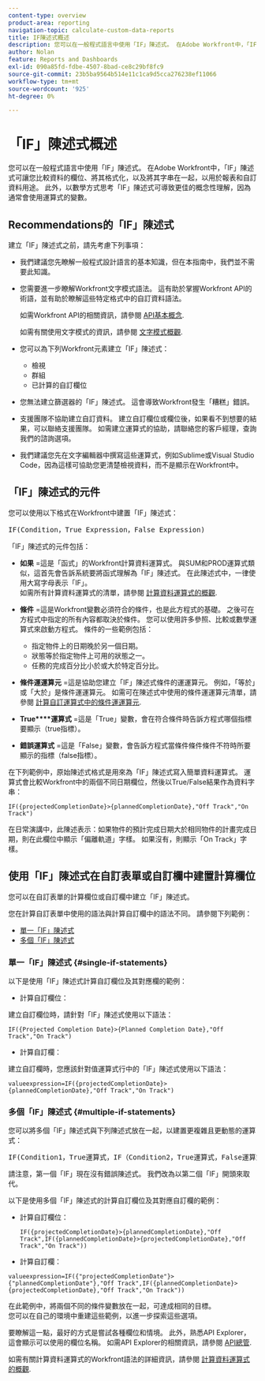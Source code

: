 ```yaml
---
content-type: overview
product-area: reporting
navigation-topic: calculate-custom-data-reports
title: IF陳述式概述
description: 您可以在一般程式語言中使用「IF」陳述式。 在Adobe Workfront中，「IF」陳述式可讓您比較資料的欄位、將其格式化，以及將其字串在一起，以用於報表和自訂資料用途。 此外，以數學方式思考「IF」陳述式可導致更佳的概念性理解，因為通常會使用運算式的變數。
author: Nolan
feature: Reports and Dashboards
exl-id: 090a85fd-fdbe-4507-8bad-ce8c29bf8fc9
source-git-commit: 23b5ba9564b514e11c1ca9d5cca276238ef11066
workflow-type: tm+mt
source-wordcount: '925'
ht-degree: 0%

---
```


# 「IF」陳述式概述

<!-- Audited: 1/2024 -->

您可以在一般程式語言中使用「IF」陳述式。 在Adobe Workfront中，「IF」陳述式可讓您比較資料的欄位、將其格式化，以及將其字串在一起，以用於報表和自訂資料用途。 此外，以數學方式思考「IF」陳述式可導致更佳的概念性理解，因為通常會使用運算式的變數。

## Recommendations的「IF」陳述式

建立「IF」陳述式之前，請先考慮下列事項：

* 我們建議您先瞭解一般程式設計語言的基本知識，但在本指南中，我們並不需要此知識。
* 您需要進一步瞭解Workfront文字模式語法。 這有助於掌握Workfront API的術語，並有助於瞭解這些特定格式中的自訂資料語法。

  如需Workfront API的相關資訊，請參閱 [API基本概念](../../../wf-api/general/api-basics.md).

  如需有關使用文字模式的資訊，請參閱 [文字模式概觀](../../../reports-and-dashboards/reports/text-mode/understand-text-mode.md).

* 您可以為下列Workfront元素建立「IF」陳述式：

   * 檢視
   * 群組
   * 已計算的自訂欄位

* 您無法建立篩選器的「IF」陳述式。 這會導致Workfront發生「糟糕」錯誤。
* 支援團隊不協助建立自訂資料。 建立自訂欄位或欄位後，如果看不到想要的結果，可以聯絡支援團隊。 如需建立運算式的協助，請聯絡您的客戶經理，查詢我們的諮詢選項。
* 我們建議您先在文字編輯器中撰寫這些運算式，例如Sublime或Visual Studio Code，因為這樣可協助您更清楚檢視資料，而不是顯示在Workfront中。

## 「IF」陳述式的元件

您可以使用以下格式在Workfront中建置「IF」陳述式：
<pre>IF(Condition，True Expression，False Expression)</pre>「IF」陳述式的元件包括：

* **如果** =這是「函式」的Workfront計算資料運算式。 與SUM和PROD運算式類似，這首先會告訴系統要將函式理解為「IF」陳述式。 在此陳述式中，一律使用大寫字母表示「IF」。\
  如需所有計算資料運算式的清單，請參閱 [計算資料運算式的概觀](../../../reports-and-dashboards/reports/calc-cstm-data-reports/calculated-data-expressions.md).

* **條件** =這是Workfront變數必須符合的條件，也是此方程式的基礎。 之後可在方程式中指定的所有內容都取決於條件。 您可以使用許多參照、比較或數學運算式來啟動方程式。 條件的一些範例包括：

   * 指定物件上的日期晚於另一個日期。
   * 狀態等於指定物件上可用的狀態之一。
   * 任務的完成百分比小於或大於特定百分比。

* **條件運運算元** =這是協助您建立「IF」陳述式條件的運運算元。 例如，「等於」或「大於」是條件運運算元。 如需可在陳述式中使用的條件運運算元清單，請參閱 [計算自訂運算式中的條件運運算元](../../../reports-and-dashboards/reports/calc-cstm-data-reports/condition-operators-calculated-custom-expressions.md).

* **True****運算式** =這是「True」變數，會在符合條件時告訴方程式哪個指標要顯示（true指標）。

* **錯誤運算式** =這是「False」變數，會告訴方程式當條件條件條件不符時所要顯示的指標（false指標）。

在下列範例中，原始陳述式格式是用來為「IF」陳述式寫入簡單資料運算式。 運算式會比較Workfront中的兩個不同日期欄位，然後以True/False結果作為資料字串：

```
IF({projectedCompletionDate}>{plannedCompletionDate},"Off Track","On Track")
```

在日常演講中，此陳述表示：如果物件的預計完成日期大於相同物件的計畫完成日期，則在此欄位中顯示「偏離軌道」字樣。 如果沒有，則顯示「On Track」字樣。

## 使用「IF」陳述式在自訂表單或自訂欄中建置計算欄位

您可以在自訂表單的計算欄位或自訂欄中建立「IF」陳述式。

您在計算自訂表單中使用的語法與計算自訂欄中的語法不同。 請參閱下列範例：

* [單一「IF」陳述式](#single-if-statements)
* [多個「IF」陳述式](#multiple-if-statements)

### 單一「IF」陳述式 {#single-if-statements}

以下是使用「IF」陳述式計算自訂欄位及其對應欄的範例：

* 計算自訂欄位：

建立自訂欄位時，請針對「IF」陳述式使用以下語法：

```
IF({Projected Completion Date}>{Planned Completion Date},"Off Track","On Track")
```

* 計算自訂欄：

建立自訂欄時，您應該針對值運算式行中的「IF」陳述式使用以下語法：

```
valueexpression=IF({projectedCompletionDate}>{plannedCompletionDate},"Off Track","On Track")
```

### 多個「IF」陳述式 {#multiple-if-statements}

您可以將多個「IF」陳述式與下列陳述式放在一起，以建置更複雜且更動態的運算式：

<pre>IF(Condition1，True運算式，IF（Condition2，True運算式，False運算式）)</pre>請注意，第一個「IF」現在沒有錯誤陳述式。 我們改為以第二個「IF」開頭來取代。

以下是使用多個「IF」陳述式的計算自訂欄位及其對應自訂欄的範例：

* 計算自訂欄位：

  ```
  IF({projectedCompletionDate}>{plannedCompletionDate},"Off Track",IF({plannedCompletionDate}>{projectedCompletionDate},"Off Track","On Track"))
  ```

* 計算自訂欄：

```
valueexpression=IF({"projectedCompletionDate"}>{"plannedCompletionDate"},"Off Track",IF({plannedCompletionDate}>{projectedCompletionDate},"Off Track","On Track"))
```

在此範例中，將兩個不同的條件變數放在一起，可達成相同的目標。\
您可以在自己的環境中重建這些範例，以進一步探索這些選項。

要瞭解這一點，最好的方式是嘗試各種欄位和情境。 此外，熟悉API Explorer，這會顯示可以使用的欄位名稱。 如需API Explorer的相關資訊，請參閱 [API總管](../../../wf-api/general/api-explorer.md).

如需有關計算資料運算式的Workfront語法的詳細資訊，請參閱 [計算資料運算式的概觀](../../../reports-and-dashboards/reports/calc-cstm-data-reports/calculated-data-expressions.md).
